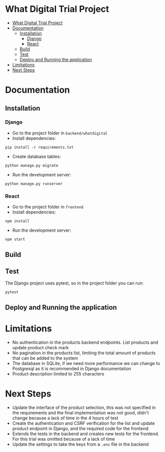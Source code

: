 # What Digital Trial Project


<!-- @import "[TOC]" {cmd="toc" depthFrom=1 depthTo=6 orderedList=false} -->

<!-- code_chunk_output -->

- [What Digital Trial Project](#what-digital-trial-project)
- [Documentation](#documentation)
  - [Installation](#installation)
    - [Django](#django)
    - [React](#react)
  - [Build](#build)
  - [Test](#test)
  - [Deploy and Running the application](#deploy-and-running-the-application)
- [Limitations](#limitations)
- [Next Steps](#next-steps)

<!-- /code_chunk_output -->


# Documentation

## Installation

### Django
- Go to the project folder in `backend/whatdigital`
- Install dependencies: 
```
pip install -r requirements.txt
```
- Create database tables: 
```
python manage.py migrate
```
- Run the development server: 
```
python manage.py runserver
```
### React
- Go to the project folder in `frontend`
- Install dependencies: 
```
npm install
```
- Run the development server: 
```
npm start
```

## Build

## Test

The Django project uses pytest, so in the project folder you can run:

```
pytest
```

## Deploy and Running the application

# Limitations

- No authentication in the products backend endpoints. List products and update product check mark
- No pagination in the products list, limiting the total amount of products that can be added to the system
- The database in SQLite, if we need more performance we can change to Postgresql as it is recommended in Django documentation
- Product description limited to 255 characters

# Next Steps

- Update the interface of the product selection, this was not specified in the requirements and the final implementation was not good, didn't change because a lack of time in the 4 hours of test
- Create the authentication and CSRF verification for the list and update product endpoint in Django, and the required code for the frontend
- Extends the tests in the backend and creates new tests for the frontend. For this trial was omitted because of a lack of time
- Update the settings to take the keys from a `.env` file in the backend
